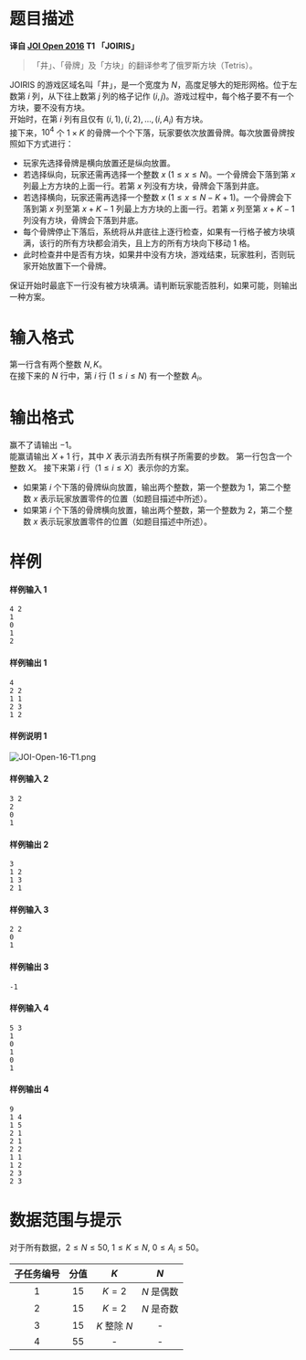 
# 题目描述

**译自 [JOI Open 2016](https://contests.ioi-jp.org/open-2016/index.html) T1 「JOIRIS」**

> 「井」、「骨牌」及「方块」的翻译参考了俄罗斯方块（Tetris）。

JOIRIS 的游戏区域名叫「井」，是一个宽度为 $N$，高度足够大的矩形网格。位于左数第 $i$ 列，从下往上数第 $j$ 列的格子记作 $(i,j)$。游戏过程中，每个格子要不有一个方块，要不没有方块。  
开始时，在第 $i$ 列有且仅有 $(i,1), (i,2),\dots, (i, A_i)$ 有方块。  
接下来，$10^4$ 个 $1×K$ 的骨牌一个个下落，玩家要依次放置骨牌。每次放置骨牌按照如下方式进行：

* 玩家先选择骨牌是横向放置还是纵向放置。
* 若选择纵向，玩家还需再选择一个整数 $x$ $(1 \le x \le N)$。一个骨牌会下落到第 $x$ 列最上方方块的上面一行。若第 $x$ 列没有方块，骨牌会下落到井底。
* 若选择横向，玩家还需再选择一个整数 $x$ $(1 \le x \le N-K+1)$。一个骨牌会下落到第 $x$ 列至第 $x+K-1$ 列最上方方块的上面一行。若第 $x$ 列至第 $x+K-1$ 列没有方块，骨牌会下落到井底。
* 每个骨牌停止下落后，系统将从井底往上逐行检查，如果有一行格子被方块填满，该行的所有方块都会消失，且上方的所有方块向下移动 $1$ 格。
* 此时检查井中是否有方块，如果井中没有方块，游戏结束，玩家胜利，否则玩家开始放置下一个骨牌。

保证开始时最底下一行没有被方块填满。请判断玩家能否胜利，如果可能，则输出一种方案。

# 输入格式

第一行含有两个整数 $N,K$。  
在接下来的 $N$ 行中，第 $i$ 行 $(1 \le i \le N)$ 有一个整数 $A_i$。

# 输出格式

赢不了请输出 $-1$。  
能赢请输出 $X+1$ 行，其中 $X$ 表示消去所有棋子所需要的步数。
第一行包含一个整数 $X$。
接下来第 $i$ 行（$1 \le i \le X$）表示你的方案。
* 如果第 $i$ 个下落的骨牌纵向放置，输出两个整数，第一个整数为 $1$，第二个整数 $x$ 表示玩家放置零件的位置（如题目描述中所述）。
* 如果第 $i$ 个下落的骨牌横向放置，输出两个整数，第一个整数为 $2$，第二个整数 $x$ 表示玩家放置零件的位置（如题目描述中所述）。

# 样例

#### 样例输入 1
```plain
4 2
1
0
1
2
```

#### 样例输出 1
```plain
4
2 2
1 1
2 3
1 2
```

#### 样例说明 1
![JOI-Open-16-T1.png](/source/loj/2741/img/aHR0cHM6Ly93d3cuejRhLm5ldC9pbWFnZXMvMjAxOC8wOC8wNS9KT0ktT3Blbi0xNi1UMS5wbmc=.png)

#### 样例输入 2
```plain
3 2
2
0
1
```

#### 样例输出 2
```plain
3
1 2
1 3
2 1
```

#### 样例输入 3
```plain
2 2
0
1
```

#### 样例输出 3
```plain
-1
```

#### 样例输入 4
```plain
5 3
1
0
1
0
1
```

#### 样例输出 4
```plain
9
1 4
1 5
2 1
2 1
2 2
1 1
1 2
2 3
2 3
```

# 数据范围与提示

对于所有数据，$2\le N\le 50,$ $1\le K\le N,$ $0\le A_i \le 50$。

|子任务编号|分值|$K$|$N$|
|:-:|:-:|:-:|:-:|
|$1$|$15$|$K=2$|$N$ 是偶数|
|$2$|$15$|$K=2$|$N$ 是奇数|
|$3$|$15$|$K$ 整除 $N$|-|
|$4$|$55$|-|-|

